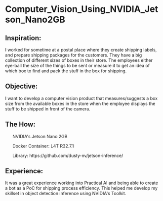 # Computer_Vision_Using_NVIDIA_Jetson_Nano2GB

## Inspiration: 
I worked for sometime at a postal place where they create shipping labels, and prepare shipping packages for the customers. They have a big collection of different sizes of boxes in their store. The employees either eye-ball the size of the things to be sent or measure it to get an idea of which box to find and pack the stuff in the box for shipping.

## Objective: 
I want to develop a computer vision product that measures/suggests a box size from the available boxes in the store when the employee displays the stuff to be shipped in front of the camera.

## The How:

<ul>NVIDIA's Jetson Nano 2GB</ul>
<ul>Docker Container: L4T R32.7.1</ul>
<ul>Library: https://github.com/dusty-nv/jetson-inference/</ul>

## Experience:
It was a great experience working into Practical AI and being able to create a bot as a PoC for shipping process efficiency. This helped me develop my skillset in object detection inference using NVIDIA's Toolkit.


